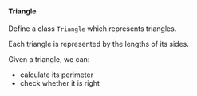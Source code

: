 #### Triangle

Define a class `Triangle` which represents triangles.

Each triangle is represented by the lengths of its sides.

Given a triangle, we can:
* calculate its perimeter
* check whether it is right
